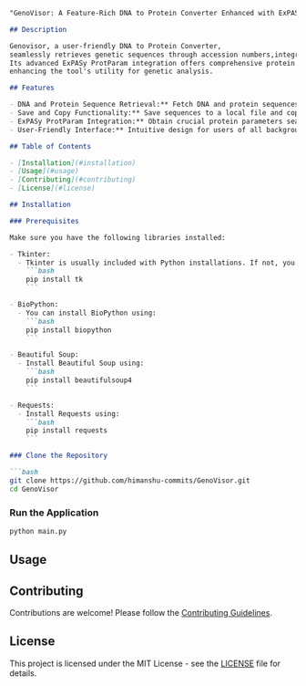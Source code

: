 
```markdown
"GenoVisor: A Feature-Rich DNA to Protein Converter Enhanced with ExPASy ProtParam Integration for Comprehensive Sequence Exploration"

## Description

Genovisor, a user-friendly DNA to Protein Converter,
seamlessly retrieves genetic sequences through accession numbers,integrating with NCBI and BioPython.
Its advanced ExPASy ProtParam integration offers comprehensive protein parameters,
enhancing the tool's utility for genetic analysis.

## Features

- DNA and Protein Sequence Retrieval:** Fetch DNA and protein sequences by providing an accession number.
- Save and Copy Functionality:** Save sequences to a local file and copy them to the clipboard for easy sharing.
- ExPASy ProtParam Integration:** Obtain crucial protein parameters seamlessly.
- User-Friendly Interface:** Intuitive design for users of all backgrounds.

## Table of Contents

- [Installation](#installation)
- [Usage](#usage)
- [Contributing](#contributing)
- [License](#license)

## Installation

### Prerequisites

Make sure you have the following libraries installed:

- Tkinter: 
  - Tkinter is usually included with Python installations. If not, you can install it using:
    ```bash
    pip install tk
    ```

- BioPython:
  - You can install BioPython using:
    ```bash
    pip install biopython
    ```

- Beautiful Soup:
  - Install Beautiful Soup using:
    ```bash
    pip install beautifulsoup4
    ```

- Requests:
  - Install Requests using:
    ```bash
    pip install requests
    ```

### Clone the Repository

```bash
git clone https://github.com/himanshu-commits/GenoVisor.git
cd GenoVisor
```

### Run the Application

```bash
python main.py
```

## Usage

<Usage Instructions>

## Contributing

Contributions are welcome! Please follow the [Contributing Guidelines](CONTRIBUTING.md).

## License

This project is licensed under the MIT License - see the [LICENSE](LICENSE) file for details.

```

